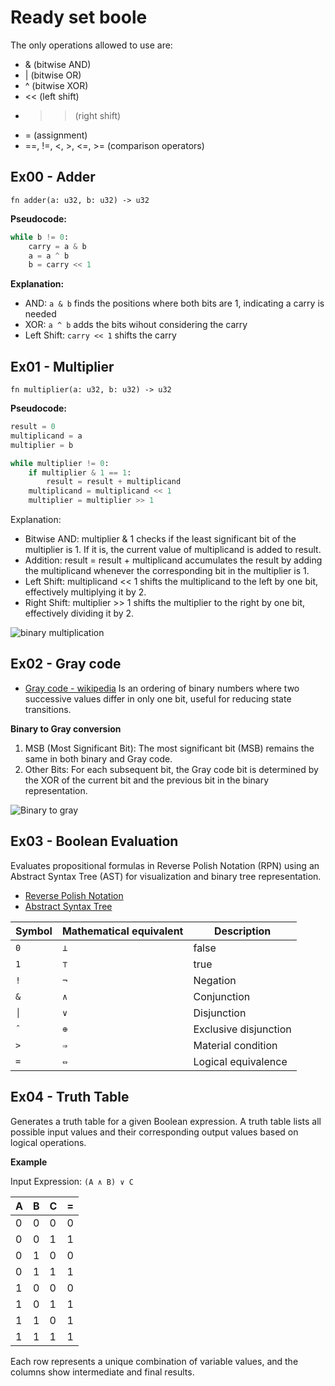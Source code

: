 # Ready set boole

The only operations allowed to use are:
- & (bitwise AND)
- | (bitwise OR)
- ^ (bitwise XOR)
- << (left shift)
- >> (right shift)
- = (assignment)
- ==, !=, <, >, <=, >= (comparison operators)


## Ex00 - Adder

`fn adder(a: u32, b: u32) -> u32`

**Pseudocode:**
```python
while b != 0:
    carry = a & b
    a = a ^ b
    b = carry << 1
```

**Explanation:**
- AND: `a & b` finds the positions where both bits are 1, indicating a carry is needed
- XOR: `a ^ b` adds the bits wihout considering the carry
- Left Shift: `carry << 1` shifts the carry

## Ex01 - Multiplier

`fn multiplier(a: u32, b: u32) -> u32`

**Pseudocode:**
```python
result = 0
multiplicand = a
multiplier = b

while multiplier != 0:
    if multiplier & 1 == 1:
        result = result + multiplicand
    multiplicand = multiplicand << 1
    multiplier = multiplier >> 1

```

Explanation:
- Bitwise AND: multiplier & 1 checks if the least significant bit of the multiplier is 1. If it is, the current value of multiplicand is added to result.
- Addition: result = result + multiplicand accumulates the result by adding the multiplicand whenever the corresponding bit in the multiplier is 1.
- Left Shift: multiplicand << 1 shifts the multiplicand to the left by one bit, effectively multiplying it by 2.
- Right Shift: multiplier >> 1 shifts the multiplier to the right by one bit, effectively dividing it by 2.

![binary multiplication](https://mathmonks.com/wp-content/uploads/2024/02/Binary-Multiplication.jpg)

## Ex02 - Gray code
- [Gray code - wikipedia](https://en.wikipedia.org/wiki/Gray_code#Constructing_an_n-bit_Gray_code)
Is an ordering of binary numbers where two successive values differ in only one bit, useful for reducing state transitions.

**Binary to Gray conversion**
1. MSB (Most Significant Bit): The most significant bit (MSB) remains the same in both binary and Gray code.
2. Other Bits: For each subsequent bit, the Gray code bit is determined by the XOR of the current bit and the previous bit in the binary representation.

![Binary to gray](https://media.geeksforgeeks.org/wp-content/uploads/20220420085103/Screenshot695-300x191.png)

## Ex03 - Boolean Evaluation

Evaluates propositional formulas in Reverse Polish Notation (RPN) using an Abstract Syntax Tree (AST) for visualization and binary tree representation.
- [Reverse Polish Notation](https://en.wikipedia.org/wiki/Reverse_Polish_notation)
- [Abstract Syntax Tree](https://en.wikipedia.org/wiki/Abstract_syntax_tree)

| Symbol | Mathematical equivalent | Description           |
|--------|-------------------------|-----------------------|
|  `0`   | `⊥`                     | false                 |
|  `1`   | `⊤`                     | true                  |
|  `!`   | `¬`                     | Negation              |
|  `&`   | `∧`                     | Conjunction           |
|  `│`   | `∨`                     | Disjunction           |
|  `ˆ`   | `⊕`                     | Exclusive disjunction |
|  `>`   | `⇒`                     | Material condition    |
|  `=`   | `⇔`                     | Logical equivalence   |


## Ex04 - Truth Table

Generates a truth table for a given Boolean expression. A truth table lists all possible input values and their corresponding output values based on logical operations.

**Example**

Input Expression: `(A ∧ B) ∨ C`

| A | B | C | = |
|---|---|---|---|
| 0 | 0 | 0 | 0 |
| 0 | 0 | 1 | 1 |
| 0 | 1 | 0 | 0 |
| 0 | 1 | 1 | 1 |
| 1 | 0 | 0 | 0 |
| 1 | 0 | 1 | 1 |
| 1 | 1 | 0 | 1 |
| 1 | 1 | 1 | 1 |

Each row represents a unique combination of variable values, and the columns show intermediate and final results.
